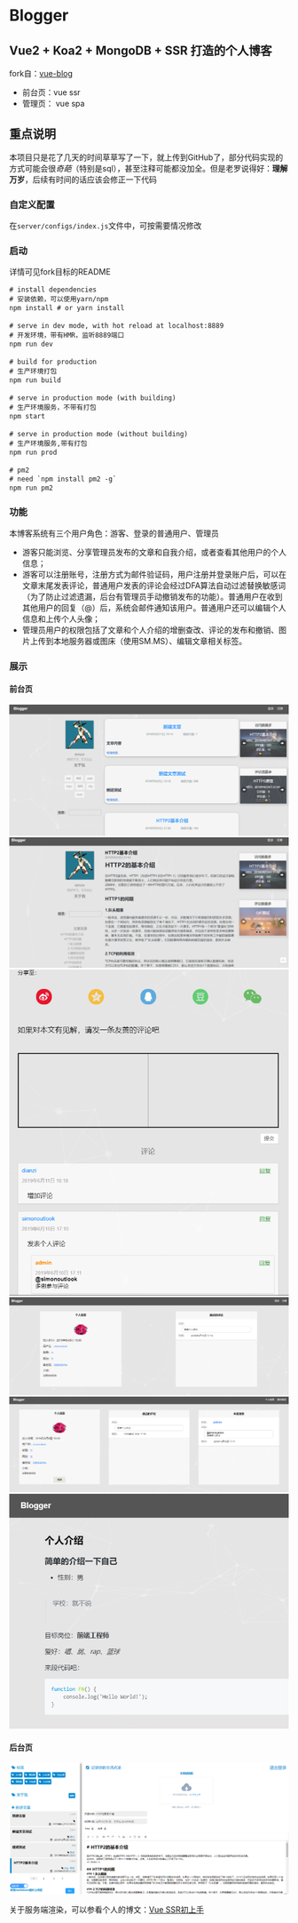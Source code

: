 # Blogger
## Vue2 + Koa2 + MongoDB + SSR 打造的个人博客

fork自：[vue-blog](https://github.com/BUPT-HJM/vue-blog)<br>

- 前台页：vue ssr
- 管理页： vue spa

## 重点说明
本项目只是花了几天的时间草草写了一下，就上传到GitHub了，部分代码实现的方式可能会很*奇葩*（特别是sql），甚至注释可能都没加全。但是老罗说得好：<b>理解万岁</b>，后续有时间的话应该会修正一下代码<br>

### 自定义配置
在`server/configs/index.js`文件中，可按需要情况修改<br>

### 启动
详情可见fork目标的README
```
# install dependencies 
# 安装依赖，可以使用yarn/npm
npm install # or yarn install

# serve in dev mode, with hot reload at localhost:8889
# 开发环境，带有HMR，监听8889端口
npm run dev

# build for production
# 生产环境打包
npm run build

# serve in production mode (with building)
# 生产环境服务，不带有打包
npm start

# serve in production mode (without building)
# 生产环境服务,带有打包
npm run prod

# pm2
# need `npm install pm2 -g`
npm run pm2
```

### 功能
本博客系统有三个用户角色：游客、登录的普通用户、管理员<br>

- 游客只能浏览、分享管理员发布的文章和自我介绍，或者查看其他用户的个人信息；
- 游客可以注册账号，注册方式为邮件验证码，用户注册并登录账户后，可以在文章末尾发表评论，普通用户发表的评论会经过DFA算法自动过滤替换敏感词（为了防止过滤遗漏，后台有管理员手动撤销发布的功能）。普通用户在收到其他用户的回复（@）后，系统会邮件通知该用户。普通用户还可以编辑个人信息和上传个人头像；
- 管理员用户的权限包括了文章和个人介绍的增删查改、评论的发布和撤销、图片上传到本地服务器或图床（使用SM.MS）、编辑文章相关标签。<br>


### 展示
#### 前台页
![index-1](https://raw.githubusercontent.com/chiwent/Blogger/master/demo/index-1.PNG)
![index-2](https://raw.githubusercontent.com/chiwent/Blogger/master/demo/index-2.PNG)
![index-3](https://raw.githubusercontent.com/chiwent/Blogger/master/demo/index-3.PNG)
![index-4](https://raw.githubusercontent.com/chiwent/Blogger/master/demo/index-4.PNG)
![index-5](https://raw.githubusercontent.com/chiwent/Blogger/master/demo/index-5.PNG)
![index-6](https://raw.githubusercontent.com/chiwent/Blogger/master/demo/index-6.PNG)

#### 后台页
![admin-1](https://raw.githubusercontent.com/chiwent/Blogger/master/demo/admin-1.PNG)

关于服务端渲染，可以参看个人的博文：[Vue SSR初上手](https://github.com/chiwent/blog/issues/11)<br>

